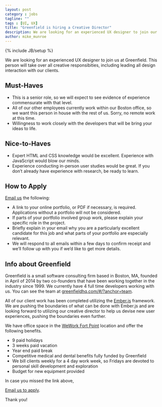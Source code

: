 ```yaml
---
layout: post
category : jobs
tagline: ""
tags : [UI, UX]
title: "Greenfield is hiring a Creative Director"
description: We are looking for an experienced UX designer to join our team.
author: mike_munroe
---
```

{% include JB/setup %}

We are looking for an experienced UX designer to join us at Greenfield. This person will take over all creative responsibities, including leading all design interaction with our clients.

## Must-Haves 

* This is a senior role, so we will expect to see evidence of experience commensurate with that level.
* All of our other employees currently work within our Boston office, so we want this person in house with the rest of us. Sorry, no remote work at this time.
* Willingness to work closely with the developers that will be bring your ideas to life.

## Nice-to-Haves

* Expert HTML and CSS knowledge would be excellent. Experience with JavaScript would blow our minds.
* Experience conducting in-person user studies would be great. If you don’t already have experience with research, be ready to learn.

## How to Apply

[Email us](mailto:jobs@greenfieldhq.com) the following:

* A link to your online portfolio, or PDF if necessary, is required. Applications without a portfolio will not be considered.
* If parts of your portfolio involved group work, please explain your specific role in the project.
* Briefly explain in your email why you are a particularly excellent candidate for this job and what parts of your portfolio are especially relevant.
* We will respond to all emails within a few days to confirm receipt and we’ll follow up with you if we’d like to get more details. 

## Info about Greenfield


Greenfield is a small software consulting firm based in Boston, MA, founded in April of 2014 by two co-founders that have been working together in the industry since 1999. We currently have 4 full time developers working with us. You can see the team at [greenfieldhq.com/#/?anchor=team](http://greenfieldhq.com/#/?anchor=team).

All of our client work has been completed utilizing the [Ember.js](http://emberjs.com/) framework. We are pushing the boundaries of what can be done with Ember.js and are looking forward to utilizing our creative director to help us devise new user experiences, pushing the boundaries even further. 

We have office space in the [WeWork Fort Point](https://www.wework.com/locations/boston/fort-point) location and offer the following benefits.

* 9 paid holidays
* 3 weeks paid vacation 
* Year end paid break
* Competitive medical and dental benefits fully funded by Greenfield
* We bill clients weekly for a 4 day work week, so Fridays are devoted to personal skill development and exploration
* Budget for new equipment provided




In case you missed the link above,

[Email us to apply](mailto:jobs@greenfieldhq.com).

Thank you!
